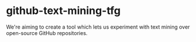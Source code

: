 # github-text-mining-tfg
We're aiming to create a tool which lets us experiment with text mining over open-source GitHub repositories.
